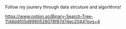 Follow my jounery through data strcuture and algorithms!

https://www.notion.so/Binary-Search-Tree-1148d4f05d9980528078f87d74ec2044?pvs=4
